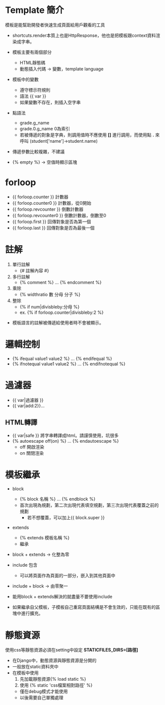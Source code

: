 # Template 簡介

模板是能幫助開發者快速生成頁面給用戶觀看的工具

* shortcuts.render本質上也是HttpResponse，他也是把模板跟context資料渲染成字串。

* 模板主要有兩個部分
    * HTML靜態碼
    * 動態插入代碼 → 變數，template language
* 模板中的變數
    * 遵守標示符規則
    * 語法 {{ var }}
    * 如果變數不存在，則插入空字串
* 點語法
    * grade.g_name
    * grade.0.g_name  0為索引
    * 若被傳遞的對象是字典，則調用值時不應使用 **[]** 進行調用，而使用點 **.** 來呼叫  (student['name']→student.name)
* 傳遞參數比較複雜，不建議

* {% empty %} → 空值時顯示區塊

# forloop
* {{ forloop.counter }} 計數器
* {{ forloop.counter0 }} 計數器，從0開始
* {{ forloop.revcounter }} 倒數計數器
* {{ forloop.revcounter0 }} 倒數計數器，倒數至0
* {{ forloop.first }} 回傳對象是否為第一個
* {{ forloop.last }} 回傳對象是否為最後一個

# 註解
1. 單行註解
    * {# 註解內容 #}
2. 多行註解
    * {% comment %} ... {% endcomment %}
3. 乘除
    * {% widthratio 數 分母 分子 %}
4. 整除
    * {% if num|divisbleby:分母 %}
    * ex. {% if forloop.counter|divisbleby:2 %}

* 模板語言的註解被傳遞給使用者時不會被顯示。

# 邏輯控制
* {% ifequal value1 value2 %} ... {% endifequal %}
* {% ifnotequal value1 value2 %} ... {% endifnotequal %}

# 過濾器
* {{ var\|過濾器 }}
* {{ var\|add:2}}...

## HTML轉譯
* {{ var\|safe }} 將字串轉譯成html。請謹慎使用，坑很多
* {% autoescape off(on) %} ... {% endautoescape %}
    * off 開啟渲染
    * on 關閉渲染

# 模板繼承

* block
    * {% block 名稱 %} ... {% endblock %}
    * 首次出現為規劃，第二次出現代表填空規劃，第三次出現代表覆蓋之前的規劃
        * 若不想覆蓋，可以加上{{ block.super }}
* extends
    * {% extends 模板名稱 %}
    * 繼承

* block + extends → 化整為零
* include 包含
    * 可以將頁面作為頁面的一部分，嵌入到其他頁面中
* include + block → 由零聚一
* 能用block + extends解決的就盡量不要使用include
* 如果繼承自父模板，子模板自己重寫頁面結構是不會生效的，只能在既有的區塊中進行擴充。

# 靜態資源

使用css等靜態資源必須在setting中設定 **STATICFILES_DIRS=[路徑]**

* 在Django中，動態資源與靜態資源是分開的
* 一般放在static資料夾中
* 在模板中使用
    1. 先加載靜態資源{% load static %}
    2. 使用 {% static 'css檔案相對路徑' %}
    * 僅在debug模式才能使用
    * 以後需要自己單獨處理

